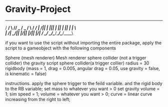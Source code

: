 # Gravity-Project
 ____  _     ____  ____  _     _____
/  __\/ \ /\/  _ \/  _ \/ \   /  __/
|  \/|| | ||| | \|| | \|| |   |  \  
|  __/| \_/|| |_/|| |_/|| |_/\|  /_ 
\_/   \____/\____/\____/\____/\____\


if you want to use the script without importing the entire package, apply the script to a gameobject with the following components

Sphere (mesh renderer)
Mesh renderer
sphere collider (not a trigger collider)
the gravity script
sphere collider(a trigger collier) radius = 30
rigidbody (mass = 1, drag = 0.005, angular drag = 0.05, use gravity = false, is kinematic = false)

instructions. apply the sphere trigger to the feild variable. and the rigid body to the RB variable; 
set mass to whatever you want > 0
set gravity volume = 1;
sim speed = 1;
volume = whatever you want > 0;
curve = linear curve increasing from the right to left;




